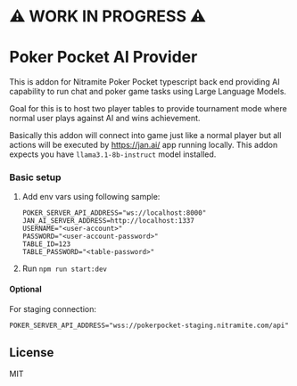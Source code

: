 # ⚠️ WORK  IN PROGRESS ⚠️

# Poker Pocket AI Provider

This is addon for Nitramite Poker Pocket typescript back end providing AI capability to run chat and poker game
tasks using Large Language Models.

Goal for this is to host two player tables to provide tournament mode where normal user plays against AI and wins
achievement.

Basically this addon will connect into game just like a normal player but all actions will be executed
by https://jan.ai/ app
running locally. This addon expects you have `llama3.1-8b-instruct` model installed.

### Basic setup

1. Add env vars using following sample:
   ```
   POKER_SERVER_API_ADDRESS="ws://localhost:8000"
   JAN_AI_SERVER_ADDRESS=http://localhost:1337
   USERNAME="<user-account>"
   PASSWORD="<user-account-password>"
   TABLE_ID=123
   TABLE_PASSWORD="<table-password>"
   ```
2. Run `npm run start:dev`

#### Optional

For staging connection:

```
POKER_SERVER_API_ADDRESS="wss://pokerpocket-staging.nitramite.com/api"
```

## License

MIT
